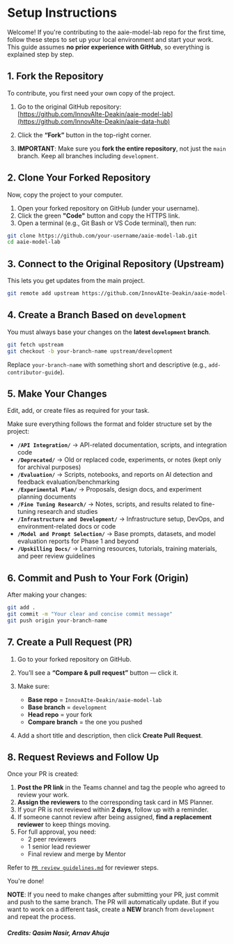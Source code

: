# Setup Instructions

Welcome! If you're contributing to the aaie-model-lab repo for the first time, follow these steps to set up your local environment and start your work. This guide assumes **no prior experience with GitHub**, so everything is explained step by step.


## 1. Fork the Repository

To contribute, you first need your own copy of the project.

1. Go to the original GitHub repository:  
   [https://github.com/InnovAIte-Deakin/aaie-model-lab](https://github.com/InnovAIte-Deakin/aaie-data-hub)

2. Click the **“Fork”** button in the top-right corner.

3. **IMPORTANT**: Make sure you **fork the entire repository**, not just the `main` branch. Keep all branches including `development`.


## 2. Clone Your Forked Repository

Now, copy the project to your computer.

1. Open your forked repository on GitHub (under your username).
2. Click the green **"Code"** button and copy the HTTPS link.
3. Open a terminal (e.g., Git Bash or VS Code terminal), then run:

```bash
git clone https://github.com/your-username/aaie-model-lab.git
cd aaie-model-lab
```


## 3. Connect to the Original Repository (Upstream)

This lets you get updates from the main project.

```bash
git remote add upstream https://github.com/InnovAIte-Deakin/aaie-model-lab.git
```


## 4. Create a Branch Based on `development`

You must always base your changes on the **latest `development` branch**.

```bash
git fetch upstream
git checkout -b your-branch-name upstream/development
```

Replace `your-branch-name` with something short and descriptive (e.g., `add-contributor-guide`).


## 5. Make Your Changes

Edit, add, or create files as required for your task.

Make sure everything follows the format and folder structure set by the project:

- **`/API Integration/`** → API-related documentation, scripts, and integration code  
- **`/Deprecated/`** → Old or replaced code, experiments, or notes (kept only for archival purposes)  
- **`/Evaluation/`** → Scripts, notebooks, and reports on AI detection and feedback evaluation/benchmarking  
- **`/Experimental Plan/`** → Proposals, design docs, and experiment planning documents  
- **`/Fine Tuning Research/`** → Notes, scripts, and results related to fine-tuning research and studies  
- **`/Infrastructure and Development/`** → Infrastructure setup, DevOps, and environment-related docs or code  
- **`/Model and Prompt Selection/`** → Base prompts, datasets, and model evaluation reports for Phase 1 and beyond  
- **`/Upskilling Docs/`** → Learning resources, tutorials, training materials, and peer review guidelines  


## 6. Commit and Push to Your Fork (Origin)

After making your changes:

```bash
git add .
git commit -m "Your clear and concise commit message"
git push origin your-branch-name
```


## 7. Create a Pull Request (PR)

1. Go to your forked repository on GitHub.
2. You’ll see a **“Compare & pull request”** button — click it.
3. Make sure:
   - **Base repo** = `InnovAIte-Deakin/aaie-model-lab`
   - **Base branch** = `development`
   - **Head repo** = your fork
   - **Compare branch** = the one you pushed

4. Add a short title and description, then click **Create Pull Request**.


## 8. Request Reviews and Follow Up

Once your PR is created:

1. **Post the PR link** in the Teams channel and tag the people who agreed to review your work.
2. **Assign the reviewers** to the corresponding task card in MS Planner.
3. If your PR is not reviewed within **2 days**, follow up with a reminder.
4. If someone cannot review after being assigned, **find a replacement reviewer** to keep things moving.
5. For full approval, you need:
   - 2 peer reviewers
   - 1 senior lead reviewer
   - Final review and merge by Mentor

Refer to [`PR review guidelines.md`](/reviewer_guide.md) for reviewer steps.


You're done!  

**NOTE**: If you need to make changes after submitting your PR, just commit and push to the same branch. The PR will automatically update. But if you want to work on a different task, create a **NEW** branch from `development` and repeat the process.

##### Credits: Qasim Nasir, Arnav Ahuja